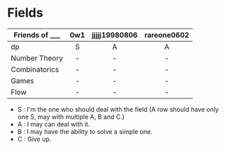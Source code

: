 # Fields


| Friends of ___ |        0w1         |   jjjjj19980806    |   rareone0602      |
| ---------------|:------------------:|:------------------:|:------------------:|
| dp             |S                   |A                   |A                   |
| Number Theory  |-                   |-                   |-                   |
| Combinatorics  |-                   |-                   |-                   |
| Games          |-                   |-                   |-                   |
| Flow           |-                   |-                   |-                   |

+ S : I'm the one who should deal with the field (A row should have only one S, may with multiple A, B and C.)
+ A : I may can deal with it.
+ B : I may have the ability to solve a simple one.
+ C : Give up.
